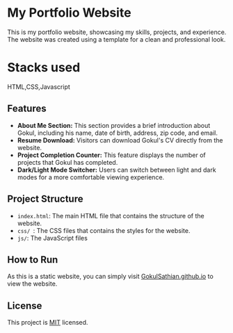 # My Portfolio Website

This is my portfolio website, showcasing my skills, projects, and experience. The website was created using a template for a clean and professional look.

# Stacks used
  HTML,CSS,Javascript

## Features

- **About Me Section:** This section provides a brief introduction about Gokul, including his name, date of birth, address, zip code, and email.
- **Resume Download:** Visitors can download Gokul's CV directly from the website.
- **Project Completion Counter:** This feature displays the number of projects that Gokul has completed.
- **Dark/Light Mode Switcher:** Users can switch between light and dark modes for a more comfortable viewing experience.

## Project Structure

- `index.html`: The main HTML file that contains the structure of the website.
- `css/ `: The CSS files that contains the styles for the website.
- `js/`: The JavaScript files 

## How to Run

As this is a static website, you can simply visit [GokulSathian.github.io](https://GokulSathian.github.io) to view the website.


## License

This project is [MIT](https://choosealicense.com/licenses/mit/) licensed.